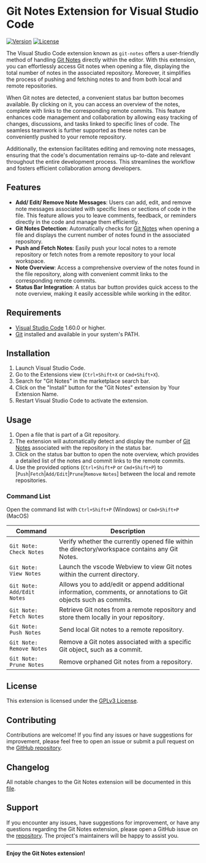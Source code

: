 # Git Notes Extension for Visual Studio Code

[![Version](https://vsmarketplacebadge.apphb.com/version/jrosco.git-notes.png)](https://marketplace.visualstudio.com/items?itemName=jrosco.git-notes)
[![License](https://img.shields.io/badge/license-GPL3-blue.png)](https://github.com/jrosco/vscode-git-notes/blob/master/LICENSE)

The Visual Studio Code extension known as `git-notes` offers a user-friendly method of handling [Git Notes] directly within the editor. With this extension, you can effortlessly access Git notes when opening a file, displaying the total number of notes in the associated repository. Moreover, it simplifies the process of pushing and fetching notes to and from both local and remote repositories.

When Git notes are detected, a convenient status bar button becomes available. By clicking on it, you can access an overview of the notes, complete with links to the corresponding remote commits. This feature enhances code management and collaboration by allowing easy tracking of changes, discussions, and tasks linked to specific lines of code. The seamless teamwork is further supported as these notes can be conveniently pushed to your remote repository.

Additionally, the extension facilitates editing and removing note messages, ensuring that the code's documentation remains up-to-date and relevant throughout the entire development process. This streamlines the workflow and fosters efficient collaboration among developers.

## Features

- **Add/ Edit/ Remove Note Messages**: Users can add, edit, and remove note messages associated with specific lines or sections of code in the file. This feature allows you to leave comments, feedback, or reminders directly in the code and manage them efficiently.
- **Git Notes Detection**: Automatically checks for [Git Notes] when opening a file and displays the current number of notes found in the associated repository.
- **Push and Fetch Notes**: Easily push your local notes to a remote repository or fetch notes from a remote repository to your local workspace.
- **Note Overview**: Access a comprehensive overview of the notes found in the file repository, along with convenient commit links to the corresponding remote commits.
- **Status Bar Integration**: A status bar button provides quick access to the note overview, making it easily accessible while working in the editor.

## Requirements

- [Visual Studio Code](https://code.visualstudio.com/download) 1.60.0 or higher.
- [Git](https://git-scm.com/) installed and available in your system's PATH.

## Installation

1. Launch Visual Studio Code.
2. Go to the Extensions view (`Ctrl+Shift+X` or `Cmd+Shift+X`).
3. Search for "Git Notes" in the marketplace search bar.
4. Click on the "Install" button for the "Git Notes" extension by Your Extension Name.
5. Restart Visual Studio Code to activate the extension.

## Usage

1. Open a file that is part of a Git repository.
2. The extension will automatically detect and display the number of [Git Notes] associated with the repository in the status bar.
3. Click on the status bar button to open the note overview, which provides a detailed list of the notes and commit links to the remote commits.
4. Use the provided options (`Ctrl+Shift+P` or `Cmd+Shift+P`) to [`Push`|`Fetch`|`Add/Edit`|`Prune`|`Remove` `Notes`] between the local and remote repositories.

### Command List

Open the command list with `Ctrl+Shift+P` (Windows) or `Cmd+Shift+P` (MacOS)

| Command                       | Description                                                                                                       |
| ---                           | ---                                                                                                               |
| `Git Note: Check Notes`       | Verify whether the currently opened file within the directory/workspace contains any Git Notes.                   |
| `Git Note: View Notes`        | Launch the vscode Webview to view Git notes within the current directory.                                         |
| `Git Note: Add/Edit Notes`    | Allows you to add/edit or append additional information, comments, or annotations to Git objects such as commits. |
| `Git Note: Fetch Notes`       | Retrieve Git notes from a remote repository and store them locally in your repository.                            |
| `Git Note: Push Notes`        | Send local Git notes to a remote repository.                                                                      |
| `Git Note: Remove Notes`      | Remove a Git notes associated with a specific Git object, such as a commit.                                       |
| `Git Note: Prune Notes`       | Remove orphaned Git notes from a repository.                                                                      |

## License

This extension is licensed under the [GPLv3 License](https://github.com/jrosco/vscode-git-notes/blob/master/LICENSE.md).

## Contributing

Contributions are welcome! If you find any issues or have suggestions for improvement, please feel free to open an issue or submit a pull request on the [GitHub repository](https://github.com/jrosco/vscode-git-notes).

## Changelog

All notable changes to the Git Notes extension will be documented in this [file](CHANGELOG.md).

## Support

If you encounter any issues, have suggestions for improvement, or have any questions regarding the Git Notes extension, please open a GitHub issue on the [repository](https://github.com/jrosco/vscode-git-notes/issues). The project's maintainers will be happy to assist you.

---

**Enjoy the Git Notes extension!**

[Git Notes]: https://git-scm.com/docs/git-notes